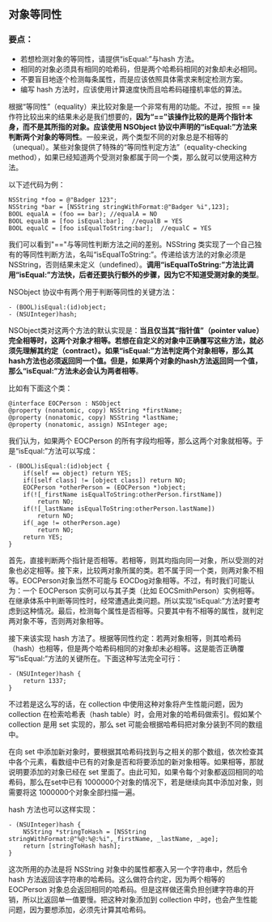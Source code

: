 ## 对象等同性

### 要点：

* 若想检测对象的等同性，请提供“isEqual:”与hash 方法。
* 相同的对象必须具有相同的哈希码，但是两个哈希码相同的对象却未必相同。
* 不要盲目地逐个检测每条属性，而是应该依照具体需求来制定检测方案。
* 编写 hash 方法时，应该使用计算速度快而且哈希码碰撞机率低的算法。

根据“等同性”（equality）来比较对象是一个非常有用的功能。不过，按照 == 操作符比较出来的结果未必是我们想要的，**因为“==”该操作比较的是两个指针本身，而不是其所指的对象。应该使用 NSObject 协议中声明的“isEqual:”方法来判断两个对象的等同性**。一般来说，两个类型不同的对象总是不相等的（unequal）。某些对象提供了特殊的“等同性判定方法”（equality-checking method），如果已经知道两个受测对象都属于同一个类，那么就可以使用这种方法。

以下述代码为例：

```
NSString *foo = @"Badger 123";
NSString *bar = [NSString stringWithFormat:@"Badger %i",123];
BOOL equalA = (foo == bar); //equalA = NO
BOOL equalB = [foo isEqual:bar];  //equalB = YES
BOOL equalC = [foo isEqualToString:bar];  //equalC = YES
```

我们可以看到"=="与等同性判断方法之间的差别。NSString 类实现了一个自己独有的等同性判断方法，名叫“isEqualToString:”。传递给该方法的对象必须是 NSString，否则结果未定义（undefined）。**调用“isEqualToString:”方法比调用“isEqual:”方法快，后者还要执行额外的步骤，因为它不知道受测对象的类型**。

NSObject 协议中有两个用于判断等同性的关键方法：

```
- (BOOL)isEqual:(id)object;
- (NSUInteger)hash;
```

NSObject类对这两个方法的默认实现是：**当且仅当其“指针值”（pointer value）完全相等时，这两个对象才相等。若想在自定义的对象中正确覆写这些方法，就必须先理解其约定（contract）。如果“isEqual:”方法判定两个对象相等，那么其hash方法也必须返回同一个值。但是，如果两个对象的hash方法返回同一个值，那么“isEqual:”方法未必会认为两者相等**。

比如有下面这个类：

```
@interface EOCPerson : NSObject
@property (nonatomic, copy) NSString *firstName;
@property (nonatomic, copy) NSString *lastName;
@property (nonatomic, assign) NSInteger age;
```

我们认为，如果两个 EOCPerson 的所有字段均相等，那么这两个对象就相等。于是“isEqual:”方法可以写成：

```
- (BOOL)isEqual:(id)object {
    if(self == object) return YES;
    if([self class] != [object class]) return NO;
    EOCPerson *otherPerson = (EOCPerson *)object;
    if(![_firstName isEqualToString:otherPerson.firstName])
        return NO;
    if(![_lastName isEqualToString:otherPerson.lastName])
        return NO;
    if(_age != otherPerson.age)
        return NO;
    return YES;
}
```

首先，直接判断两个指针是否相等。若相等，则其均指向同一对象，所以受测的对象也必定相等。接下来，比较两对象所属的类。若不属于同一个类，则两对象不相等。EOCPerson对象当然不可能与 EOCDog对象相等。不过，有时我们可能认为：一个 EOCPerson 实例可以与其子类（比如 EOCSmithPerson）实例相等。在继承体系中判断等同性时，经常遭遇此类问题。所以实现“isEqual:”方法时要考虑到这种情况。最后，检测每个属性是否相等。只要其中有不相等的属性，就判定两对象不等，否则两对象相等。

接下来该实现 hash 方法了。根据等同性约定：若两对象相等，则其哈希码（hash）也相等，但是两个哈希码相同的对象却未必相等。这是能否正确覆写“isEqual:”方法的关键所在。下面这种写法完全可行：

```
- (NSUInteger)hash {
    return 1337;
}
```

不过若是这么写的话，在 collection 中使用这种对象将产生性能问题，因为 collection 在检索哈希表（hash table）时，会用对象的哈希码做索引。假如某个 collection 是用 set 实现的，那么 set 可能会根据哈希码把对象分装到不同的数组中。

在向 set 中添加新对象时，要根据其哈希码找到与之相关的那个数组，依次检查其中各个元素，看数组中已有的对象是否和将要添加的新对象相等。如果相等，那就说明要添加的对象已经在 set 里面了。由此可知，如果令每个对象都返回相同的哈希码，那么在set中已有 1000000个对象的情况下，若是继续向其中添加对象，则需要将这 1000000个对象全部扫描一遍。

hash 方法也可以这样实现：

```
- (NSUInteger)hash {
    NSString *stringToHash = [NSString stringWithFormat:@"%@:%@:%i",_firstName, _lastName, _age];
    return [stringToHash hash];
}
```

这次所用的办法是将 NSString 对象中的属性都塞入另一个字符串中，然后令hash 方法返回该字符串的哈希码。这么做符合约定，因为两个相等的 EOCPerson 对象总会返回相同的哈希码。但是这样做还需负担创建字符串的开销，所以比返回单一值要慢。把这种对象添加到 collection 中时，也会产生性能问题，因为要想添加，必须先计算其哈希码。







